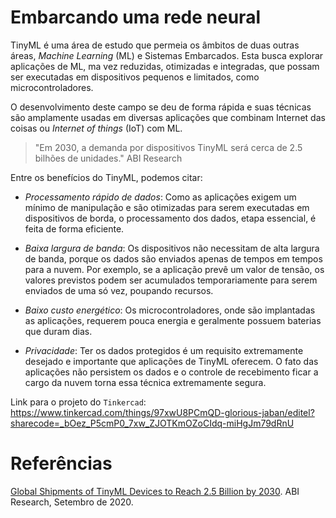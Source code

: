 # Embarcando uma rede neural

TinyML é uma área de estudo que permeia os âmbitos de duas outras áreas, *Machine Learning* (ML) e Sistemas Embarcados. Esta busca explorar aplicações de ML, ma vez reduzidas, otimizadas e integradas, que possam ser executadas em dispositivos pequenos e limitados, como microcontroladores.

O desenvolvimento deste campo se deu de forma rápida e suas técnicas são amplamente usadas em diversas aplicações que combinam Internet das coisas ou *Internet of things* (IoT) com ML.

>"Em 2030, a demanda por dispositivos TinyML será cerca de 2.5 bilhões de unidades." ABI Research

Entre os benefícios do TinyML, podemos citar:
* *Processamento rápido de dados*: Como as aplicações exigem  um mínimo de manipulação e são otimizadas para serem executadas em dispositivos de borda, o processamento dos dados, etapa essencial, é feita de forma eficiente.

* *Baixa largura de banda*: Os dispositivos não necessitam de alta largura de banda, porque os dados são enviados apenas de tempos em tempos para a nuvem. Por exemplo, se a aplicação prevê um valor de tensão, os valores previstos podem ser acumulados temporariamente para serem enviados de uma só vez, poupando recursos.

* *Baixo custo energético*: Os microcontroladores, onde são implantadas as aplicações, requerem pouca energia e geralmente possuem baterias que duram dias.

* *Privacidade*: Ter os dados protegidos é um requisito extremamente desejado e importante que aplicações de TinyML oferecem. O fato das aplicações não persistem os dados e o controle de recebimento ficar a cargo da nuvem torna essa técnica extremamente segura.



Link para o projeto do `Tinkercad`: https://www.tinkercad.com/things/97xwU8PCmQD-glorious-jaban/editel?sharecode=_bOez_P5cmP0_7xw_ZJOTKmOZoCIdq-miHgJm79dRnU

# Referências 

[Global Shipments of TinyML Devices to Reach 2.5 Billion by 2030](https://www.prnewswire.com/news-releases/global-shipments-of-tinyml-devices-to-reach-2-5-billion-by-2030--301123076.html). ABI Research, Setembro de 2020. 
